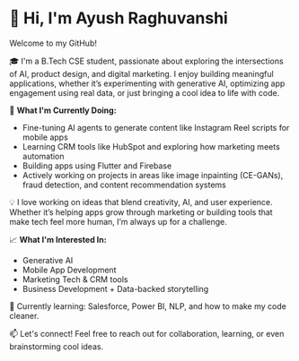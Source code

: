 # 👋 Hi, I'm Ayush Raghuvanshi

Welcome to my GitHub!    

🎓 I'm a B.Tech CSE student, passionate about exploring the intersections of AI, product design, and digital marketing. I enjoy building meaningful applications, whether it’s experimenting with generative AI, optimizing app engagement using real data, or just bringing a cool idea to life with code.  
    
🚀 **What I'm Currently Doing:** 
- Fine-tuning AI agents to generate content like Instagram Reel scripts for mobile apps   
- Learning CRM tools like HubSpot and exploring how marketing meets automation    
- Building apps using Flutter and Firebase 
- Actively working on projects in areas like image inpainting (CE-GANs), fraud detection, and content recommendation systems

💡 I love working on ideas that blend creativity, AI, and user experience. Whether it’s helping apps grow through marketing or building tools that make tech feel more human, I’m always up for a challenge. 
   
📈 **What I'm Interested In:**
- Generative AI
- Mobile App Development
- Marketing Tech & CRM tools
- Business Development + Data-backed storytelling 
 
🌱 Currently learning: Salesforce, Power BI, NLP, and how to make my code cleaner.

📫 Let's connect!
Feel free to reach out for collaboration, learning, or even brainstorming cool ideas.
